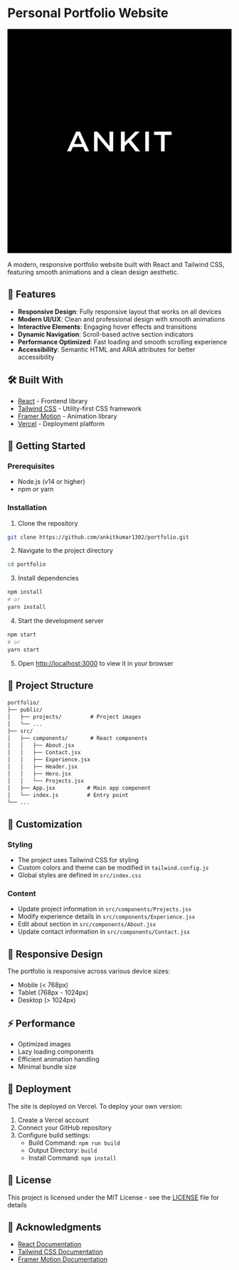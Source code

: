 # Personal Portfolio Website

![Portfolio Preview](/public/projects/portfolio.png)

A modern, responsive portfolio website built with React and Tailwind CSS, featuring smooth animations and a clean design aesthetic.

## 🌟 Features

- **Responsive Design**: Fully responsive layout that works on all devices
- **Modern UI/UX**: Clean and professional design with smooth animations
- **Interactive Elements**: Engaging hover effects and transitions
- **Dynamic Navigation**: Scroll-based active section indicators
- **Performance Optimized**: Fast loading and smooth scrolling experience
- **Accessibility**: Semantic HTML and ARIA attributes for better accessibility

## 🛠️ Built With

- [React](https://reactjs.org/) - Frontend library
- [Tailwind CSS](https://tailwindcss.com/) - Utility-first CSS framework
- [Framer Motion](https://www.framer.com/motion/) - Animation library
- [Vercel](https://vercel.com/) - Deployment platform

## 🚀 Getting Started

### Prerequisites

- Node.js (v14 or higher)
- npm or yarn

### Installation

1. Clone the repository
```bash
git clone https://github.com/ankitkumar1302/portfolio.git
```

2. Navigate to the project directory
```bash
cd portfolio
```

3. Install dependencies
```bash
npm install
# or
yarn install
```

4. Start the development server
```bash
npm start
# or
yarn start
```

5. Open [http://localhost:3000](http://localhost:3000) to view it in your browser

## 📁 Project Structure

```
portfolio/
├── public/
│   ├── projects/         # Project images
│   └── ...
├── src/
│   ├── components/       # React components
│   │   ├── About.jsx
│   │   ├── Contact.jsx
│   │   ├── Experience.jsx
│   │   ├── Header.jsx
│   │   ├── Hero.jsx
│   │   └── Projects.jsx
│   ├── App.jsx          # Main app component
│   └── index.js         # Entry point
└── ...
```

## 🎨 Customization

### Styling
- The project uses Tailwind CSS for styling
- Custom colors and theme can be modified in `tailwind.config.js`
- Global styles are defined in `src/index.css`

### Content
- Update project information in `src/components/Projects.jsx`
- Modify experience details in `src/components/Experience.jsx`
- Edit about section in `src/components/About.jsx`
- Update contact information in `src/components/Contact.jsx`

## 📱 Responsive Design

The portfolio is responsive across various device sizes:
- Mobile (< 768px)
- Tablet (768px - 1024px)
- Desktop (> 1024px)

## ⚡ Performance

- Optimized images
- Lazy loading components
- Efficient animation handling
- Minimal bundle size

## 🚀 Deployment

The site is deployed on Vercel. To deploy your own version:

1. Create a Vercel account
2. Connect your GitHub repository
3. Configure build settings:
   - Build Command: `npm run build`
   - Output Directory: `build`
   - Install Command: `npm install`

## 📄 License

This project is licensed under the MIT License - see the [LICENSE](LICENSE) file for details
 

## 🙏 Acknowledgments

- [React Documentation](https://reactjs.org/docs)
- [Tailwind CSS Documentation](https://tailwindcss.com/docs)
- [Framer Motion Documentation](https://www.framer.com/motion/)

